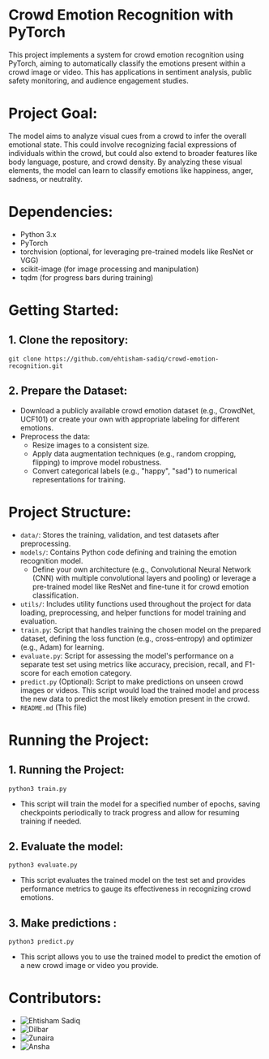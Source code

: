 # Crowd Emotion Recognition with PyTorch
This project implements a system for crowd emotion recognition using PyTorch, aiming to automatically classify the emotions present within a crowd image or video. This has applications in sentiment analysis, public safety monitoring, and audience engagement studies.

# Project Goal:

The model aims to analyze visual cues from a crowd to infer the overall emotional state. This could involve recognizing facial expressions of individuals within the crowd, but could also extend to broader features like body language, posture, and crowd density. By analyzing these visual elements, the model can learn to classify emotions like happiness, anger, sadness, or neutrality.

# Dependencies:

- Python 3.x
- PyTorch
- torchvision (optional, for leveraging pre-trained models like ResNet or VGG)
- scikit-image (for image processing and manipulation)
- tqdm (for progress bars during training)

# Getting Started:

## 1. Clone the repository:
`git clone https://github.com/ehtisham-sadiq/crowd-emotion-recognition.git`

## 2. Prepare the Dataset:
- Download a publicly available crowd emotion dataset (e.g., CrowdNet, UCF101) or create your own with appropriate labeling for different emotions.
- Preprocess the data:
  - Resize images to a consistent size.
  - Apply data augmentation techniques (e.g., random cropping, flipping) to improve model robustness.
  - Convert categorical labels (e.g., "happy", "sad") to numerical representations for training.

# Project Structure:
- `data/`: Stores the training, validation, and test datasets after preprocessing.
- `models/`: Contains Python code defining and training the emotion recognition model.
  - Define your own architecture (e.g., Convolutional Neural Network (CNN) with multiple convolutional layers and pooling) or leverage a pre-trained model like ResNet and fine-tune it for crowd emotion classification.
- `utils/`: Includes utility functions used throughout the project for data loading, preprocessing, and helper functions for model training and evaluation.
- `train.py`: Script that handles training the chosen model on the prepared dataset, defining the loss function (e.g., cross-entropy) and optimizer (e.g., Adam) for learning.
- `evaluate.py`: Script for assessing the model's performance on a separate test set using metrics like accuracy, precision, recall, and F1-score for each emotion category.
- `predict.py` (Optional): Script to make predictions on unseen crowd images or videos. This script would load the trained model and process the new data to predict the most likely emotion present in the crowd.
- `README.md` (This file)

# Running the Project:

## 1. Running the Project:
`python3 train.py`
- This script will train the model for a specified number of epochs, saving checkpoints periodically to track progress and allow for resuming training if needed.

## 2. Evaluate the model:
`python3 evaluate.py`
- This script evaluates the trained model on the test set and provides performance metrics to gauge its effectiveness in recognizing crowd emotions.

## 3. Make predictions :
`python3 predict.py`
- This script allows you to use the trained model to predict the emotion of a new crowd image or video you provide.

# Contributors:
- ![Ehtisham Sadiq](https://github.com/ehtisham-sadiq)
- ![Dilbar]()
- ![Zunaira]()
- ![Ansha]()





